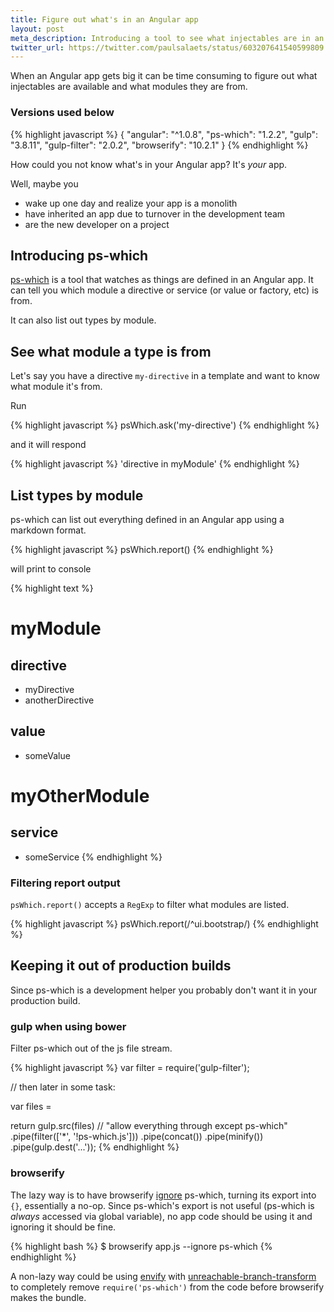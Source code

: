 ```yaml
---
title: Figure out what's in an Angular app
layout: post
meta_description: Introducing a tool to see what injectables are in an Angular app and what modules they are from.
twitter_url: https://twitter.com/paulsalaets/status/603207641540599809
---
```


When an Angular app gets big it can be time consuming to figure out what injectables are available and what modules they are from.

### Versions used below

{% highlight javascript %}
{
  "angular": "^1.0.8",
  "ps-which": "1.2.2",
  "gulp": "3.8.11",
  "gulp-filter": "2.0.2",
  "browserify": "10.2.1"
}
{% endhighlight %}

How could you not know what's in your Angular app? It's *your* app.

Well, maybe you

- wake up one day and realize your app is a monolith
- have inherited an app due to turnover in the development team
- are the new developer on a project

## Introducing ps-which

[ps-which](https://github.com/psalaets/ps-which) is a tool that watches as things are defined in an Angular app. It can tell you which module a directive or service (or value or factory, etc) is from.

It can also list out types by module.

## See what module a type is from

Let's say you have a directive `my-directive` in a template and want to know what module it's from.

Run

{% highlight javascript %}
psWhich.ask('my-directive')
{% endhighlight %}

and it will respond

{% highlight javascript %}
'directive in myModule'
{% endhighlight %}

## List types by module

ps-which can list out everything defined in an Angular app using a markdown format.

{% highlight javascript %}
psWhich.report()
{% endhighlight %}

will print to console

{% highlight text %}
# myModule
## directive
- myDirective
- anotherDirective
## value
- someValue

# myOtherModule
## service
- someService
{% endhighlight %}

### Filtering report output

`psWhich.report()` accepts a `RegExp` to filter what modules are listed.

{% highlight javascript %}
psWhich.report(/^ui\.bootstrap/)
{% endhighlight %}

## Keeping it out of production builds

Since ps-which is a development helper you probably don't want it in your production build.

### gulp when using bower

Filter ps-which out of the js file stream.

{% highlight javascript %}
var filter = require('gulp-filter');

// then later in some task:

var files = <js files included on html page>

return gulp.src(files)
  // "allow everything through except ps-which"
  .pipe(filter(['*', '!ps-which.js']))
  .pipe(concat())
  .pipe(minify())
  .pipe(gulp.dest('...'));
{% endhighlight %}

### browserify

The lazy way is to have browserify [ignore](https://github.com/substack/browserify-handbook#ignoring-and-excluding) ps-which, turning its export into `{}`, essentially a no-op. Since ps-which's export is not useful (ps-which is *always* accessed via global variable), no app code should be using it and ignoring it should be fine.

{% highlight bash %}
$ browserify app.js --ignore ps-which
{% endhighlight %}

A non-lazy way could be using [envify](https://www.npmjs.com/package/envify) with [unreachable-branch-transform](https://www.npmjs.com/package/unreachable-branch-transform) to completely remove `require('ps-which')` from the code before browserify makes the bundle.